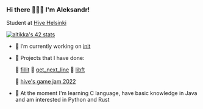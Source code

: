 ### Hi there 🙋🏻‍♂️ I'm Aleksandr!

Student at [Hive Helsinki](https://www.hive.fi/en/)

[![altikka's 42 stats](https://badge42.herokuapp.com/api/stats/altikka?cursus=42)](https://github.com/JaeSeoKim/badge42)

- 🔭 I’m currently working on [init](https://github.com/reviisori/init)

- 🎈 Projects that I have done:

     🔘 [fillit](https://github.com/reviisori/fillit)
     🔘 [get_next_line](https://github.com/reviisori/gnl)
     🔘 [libft](https://github.com/reviisori/libft)

     👾 [hive's game jam 2022](https://amiddst.itch.io/slates)

- 🌱 At the moment I'm learning C language, have basic knowledge in Java and am interested in Python and Rust

<!--
**reviisori/reviisori** is a ✨ _special_ ✨ repository because its `README.md` (this file) appears on your GitHub profile.

Here are some ideas to get you started:

- 🔭 I’m currently working on 
- 🌱 I’m currently learning ...
- 👯 I’m looking to collaborate on ...
- 🤔 I’m looking for help with ...
- 💬 Ask me about ...
- 📫 How to reach me: ...
- 😄 Pronouns: ...
- ⚡ Fun fact: ...
-->
